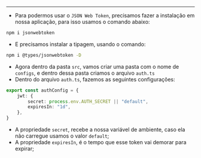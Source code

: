 ___
- Para podermos usar o `JSON Web Token`, precisamos fazer a instalação em nossa aplicação, para isso usamos o comando abaixo:
```zsh
npm i jsonwebtoken
```
- E precisamos instalar a tipagem, usando o comando:
```zsh
npm i @types/jsonwebtoken -D
```
- Agora dentro da pasta `src`, vamos criar uma pasta com o nome de `configs`, e dentro dessa pasta criamos o arquivo `auth.ts`
- Dentro do arquivo `auth.ts`, fazemos as seguintes configurações:
```ts
export const authConfig = {
	jwt: {
		secret: process.env.AUTH_SECRET || "default",
		expiresIn: "1d",
	},
}
```
- A propriedade `secret`, recebe a nossa variável de ambiente, caso ela não carregue usamos o valor `default`;
- A propriedade `expiresIn`, é o tempo que esse token vai demorar para expirar;